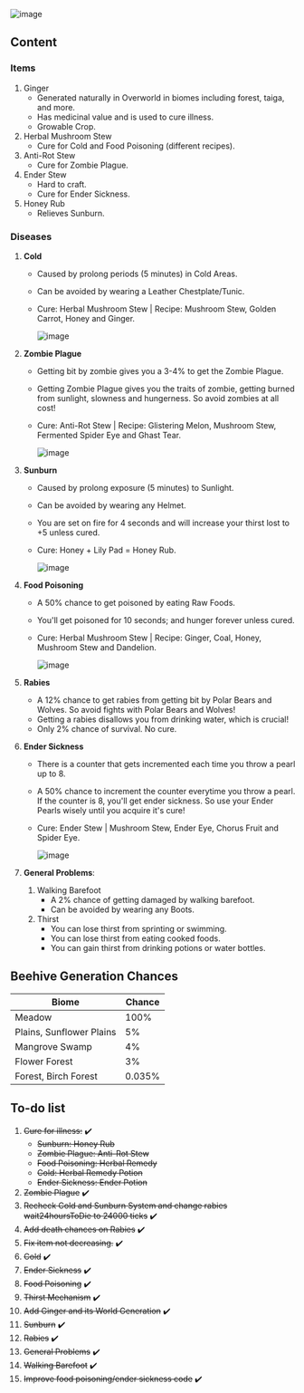 ![image](https://github.com/user-attachments/assets/b9b8eafc-f259-486b-809e-ec51f8015708)

## Content

### Items

1. Ginger
   - Generated naturally in Overworld in biomes including forest, taiga, and more.
   - Has medicinal value and is used to cure illness.
   - Growable Crop.
2. Herbal Mushroom Stew
   - Cure for Cold and Food Poisoning (different recipes).
3. Anti-Rot Stew
   - Cure for Zombie Plague.
4. Ender Stew
   - Hard to craft.
   - Cure for Ender Sickness.
5. Honey Rub
   - Relieves Sunburn.

### Diseases

1. **Cold**
   - Caused by prolong periods (5 minutes) in Cold Areas.
   - Can be avoided by wearing a Leather Chestplate/Tunic.
   - Cure: Herbal Mushroom Stew | Recipe: Mushroom Stew, Golden Carrot, Honey and Ginger.
   
     ![image](https://github.com/user-attachments/assets/9708b85f-b087-4788-b965-aaddd10d565f)

2. **Zombie Plague**
   - Getting bit by zombie gives you a 3-4% to get the Zombie Plague.
   - Getting Zombie Plague gives you the traits of zombie, getting burned from sunlight, slowness and hungerness. So avoid zombies at all cost!
   - Cure: Anti-Rot Stew | Recipe: Glistering Melon, Mushroom Stew, Fermented Spider Eye and Ghast Tear.

     ![image](https://github.com/user-attachments/assets/6db2548c-aa9a-4c06-aa06-99866d8209c7)

3. **Sunburn**
   - Caused by prolong exposure (5 minutes) to Sunlight.
   - Can be avoided by wearing any Helmet.
   - You are set on fire for 4 seconds and will increase your thirst lost to +5 unless cured.
   - Cure: Honey + Lily Pad = Honey Rub.

     ![image](https://github.com/user-attachments/assets/9a3320ae-8589-4961-a011-2866b5afb73e)

4. **Food Poisoning**
   - A 50% chance to get poisoned by eating Raw Foods.
   - You'll get poisoned for 10 seconds; and hunger forever unless cured.
   - Cure: Herbal Mushroom Stew | Recipe: Ginger, Coal, Honey, Mushroom Stew and Dandelion.
     
     ![image](https://github.com/user-attachments/assets/80b39264-c88e-4748-93e9-4bb9fa9bb43f)

5. **Rabies**
   - A 12% chance to get rabies from getting bit by Polar Bears and Wolves. So avoid fights with Polar Bears and Wolves!
   - Getting a rabies disallows you from drinking water, which is crucial!
   - Only 2% chance of survival. No cure.

6. **Ender Sickness**
   - There is a counter that gets incremented each time you throw a pearl up to 8.
   - A 50% chance to increment the counter everytime you throw a pearl. If the counter is 8, you'll get ender sickness. So use your Ender Pearls wisely until you acquire it's cure!
   - Cure: Ender Stew | Mushroom Stew, Ender Eye, Chorus Fruit and Spider Eye.
     
     ![image](https://github.com/user-attachments/assets/f8002f0e-ef33-4374-9dc3-ad8d7725887c)

7. **General Problems**: 
   1. Walking Barefoot
      - A 2% chance of getting damaged by walking barefoot.
      - Can be avoided by wearing any Boots.
   2. Thirst
      - You can lose thirst from sprinting or swimming.
      - You can lose thirst from eating cooked foods.
      - You can gain thirst from drinking potions or water bottles.

## Beehive Generation Chances

| Biome | Chance |
|--|--|
| Meadow | 100%  |
| Plains, Sunflower Plains | 5% |
| Mangrove Swamp | 4% |
| Flower Forest | 3% |
| Forest, Birch Forest | 0.035% |

## To-do list

1. ~~Cure for illness:~~ ✔️
   - ~~Sunburn: Honey Rub~~
   - ~~Zombie Plague: Anti-Rot Stew~~
   - ~~Food Poisoning: Herbal Remedy~~
   - ~~Cold: Herbal Remedy Potion~~
   - ~~Ender Sickness: Ender Potion~~
2. ~~Zombie Plague~~ ✔️
3. ~~Recheck Cold and Sunburn System and change rabies wait24hoursToDie to 24000 ticks~~ ✔️
4. ~~Add death chances on Rabies~~ ✔️
5. ~~Fix item not decreasing.~~ ✔️
6. ~~Cold~~ ✔️
7. ~~Ender Sickness~~ ✔️
8. ~~Food Poisoning~~ ✔️
9. ~~Thirst Mechanism~~ ✔️
10. ~~Add Ginger and its World Generation~~ ✔️
11. ~~Sunburn~~ ✔️
12. ~~Rabies~~ ✔️
13. ~~General Problems~~ ✔️
14. ~~Walking Barefoot~~ ✔️
15. ~~Improve food poisoning/ender sickness code~~ ✔️
